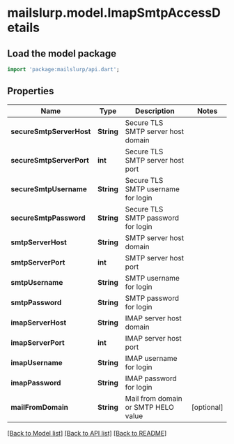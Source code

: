 # mailslurp.model.ImapSmtpAccessDetails

## Load the model package
```dart
import 'package:mailslurp/api.dart';
```

## Properties
Name | Type | Description | Notes
------------ | ------------- | ------------- | -------------
**secureSmtpServerHost** | **String** | Secure TLS SMTP server host domain | 
**secureSmtpServerPort** | **int** | Secure TLS SMTP server host port | 
**secureSmtpUsername** | **String** | Secure TLS SMTP username for login | 
**secureSmtpPassword** | **String** | Secure TLS SMTP password for login | 
**smtpServerHost** | **String** | SMTP server host domain | 
**smtpServerPort** | **int** | SMTP server host port | 
**smtpUsername** | **String** | SMTP username for login | 
**smtpPassword** | **String** | SMTP password for login | 
**imapServerHost** | **String** | IMAP server host domain | 
**imapServerPort** | **int** | IMAP server host port | 
**imapUsername** | **String** | IMAP username for login | 
**imapPassword** | **String** | IMAP password for login | 
**mailFromDomain** | **String** | Mail from domain or SMTP HELO value | [optional] 

[[Back to Model list]](../README#documentation-for-models) [[Back to API list]](../README#documentation-for-api-endpoints) [[Back to README]](../README)


